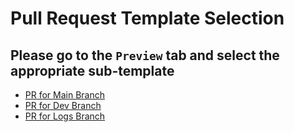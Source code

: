 # Pull Request Template Selection

## Please go to the `Preview` tab and select the appropriate sub-template

* [PR for Main Branch](?template=main.md)
* [PR for Dev Branch](?template=dev.md)
* [PR for Logs Branch](?template=logs.md)
